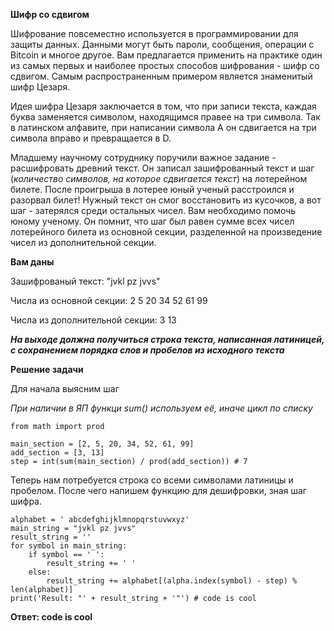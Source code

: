 **Шифр со сдвигом**

Шифрование повсеместно используется в программировании для защиты данных. Данными могут быть пароли, сообщения, операции с Bitcoin и многое другое.
Вам предлагается применить на практике один из самых первых и наиболее простых способов шифрования - шифр со сдвигом. Самым распространенным примером 
является знаменитый шифр Цезаря. 

Идея шифра Цезаря заключается в том, что при записи текста, каждая буква заменяется символом, находящимся правее на три символа. 
Так в латинском алфавите, при написании символа A он сдвигается на три символа вправо и превращается в D.

Младшему научному сотруднику поручили важное задание - расшифровать древний текст.
Он записал зашифрованный текст и шаг (_количество символов, на которое сдвигается текст_) на лотерейном билете. После проигрыша в лотерее юный ученый 
расстроился и разорвал билет! Нужный текст он смог восстановить из кусочков, а вот шаг - затерялся среди остальных чисел.
Вам необходимо помочь юному ученому. Он помнит, что шаг был равен сумме всех чисел лотерейного билета из основной секции, разделенной
на произведение чисел из дополнительной секции.

**Вам даны**

Зашифрованый текст: "jvkl pz jvvs"

Числа из основной секции: 2 5 20 34 52 61 99

Числа из дополнительной секции: 3 13

**_На выходе должна получиться строка текста, написанная латиницей, с сохранением порядка слов и пробелов из исходного текста_**


**Решение задачи**

Для начала выясним шаг

_При наличии в ЯП функци sum() используем её, иначе цикл по списку_

```
from math import prod

main_section = [2, 5, 20, 34, 52, 61, 99]
add_section = [3, 13]
step = int(sum(main_section) / prod(add_section)) # 7
```

Теперь нам потребуется строка со всеми символами латиницы и пробелом. После чего напишем функцию для дешифровки, зная шаг шифра.

```
alphabet = ' abcdefghijklmnopqrstuvwxyz'
main_string = "jvkl pz jvvs"
result_string = ''
for symbol in main_string:
    if symbol == ' ':
        result_string += ' '
    else:
        result_string += alphabet[(alpha.index(symbol) - step) % len(alphabet)]
print('Result: "' + result_string + '"') # code is cool
```
**Ответ: code is cool**

